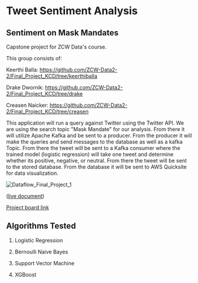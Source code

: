 # Tweet Sentiment Analysis
## Sentiment on Mask Mandates
Capstone project for ZCW Data's course.

This group consists of:

Keerthi Balla: https://github.com/ZCW-Data2-2/Final_Project_KCD/tree/keerthiballa

Drake Dwornik: https://github.com/ZCW-Data2-2/Final_Project_KCD/tree/drake

Creasen Naicker: https://github.com/ZCW-Data2-2/Final_Project_KCD/tree/creasen

This application will run a query against Twitter using the Twitter API. We are using the search topic "Mask Mandate" for our analysis. From there it will utilize Apache Kafka and be sent to a producer. From the producer it will make the queries and send messages to the database as well as a kafka Topic. From there the tweet will be sent to a Kafka consumer where the trained model (logistic regression) will take one tweet and determine whether its positive, negative, or neutral. From there the tweet will be sent to the stored database. From the database it will be sent to AWS Quicksite for data visualization.

![Dataflow_Final_Project_1](https://user-images.githubusercontent.com/92214453/150572386-a2974e51-7135-41a5-afce-064fd00d54a6.png)

([live document](https://docs.google.com/presentation/d/1pXJSsQBkr6xXI2dluPxIpyOxXZqf_O7f65USWllmJAk/edit?usp=sharing))

[Project board link](https://github.com/ZCW-Data2-2/Final_Project_KCD/projects/1)



## Algorithms Tested
1. Logistic Regression

2. Bernoulli Naive Bayes

3. Support Vector Machine

4. XGBoost